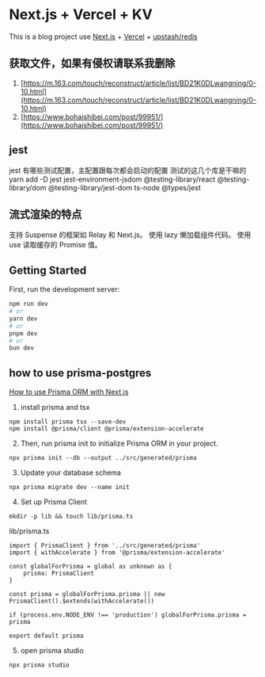 # Next.js + Vercel + KV
This is a blog project use [Next.js](https://nextjs.org) + [Vercel](https://vercel.com) + [upstash/redis](https://github.com/upstash/redis)


## 获取文件，如果有侵权请联系我删除
1. [https://m.163.com/touch/reconstruct/article/list/BD21K0DLwangning/0-10.html](https://m.163.com/touch/reconstruct/article/list/BD21K0DLwangning/0-10.html)
2. [https://www.bohaishibei.com/post/99951/](https://www.bohaishibei.com/post/99951/)

## jest
jest 有哪些测试配置，主配置跟每次都会启动的配置
测试的这几个库是干嘛的
yarn add -D jest 
 jest-environment-jsdom
 @testing-library/react
 @testing-library/dom
 @testing-library/jest-dom
 ts-node @types/jest

## 流式渲染的特点

支持 Suspense 的框架如 Relay 和 Next.js。
使用 lazy 懒加载组件代码。
使用 use 读取缓存的 Promise 值。

## Getting Started

First, run the development server:

```bash
npm run dev
# or
yarn dev
# or
pnpm dev
# or
bun dev
```

## how to use prisma-postgres
[How to use Prisma ORM with Next.js](https://www.prisma.io/docs/guides/nextjs)

1. install prisma and tsx
```
npm install prisma tsx --save-dev
npm install @prisma/client @prisma/extension-accelerate
```

2. Then, run prisma init to initialize Prisma ORM in your project.

```
npx prisma init --db --output ../src/generated/prisma
```

3. Update your database schema
```
npx prisma migrate dev --name init
```

4. Set up Prisma Client
```
mkdir -p lib && touch lib/prisma.ts
```
lib/prisma.ts
```
import { PrismaClient } from '../src/generated/prisma'
import { withAccelerate } from '@prisma/extension-accelerate'

const globalForPrisma = global as unknown as { 
    prisma: PrismaClient
}

const prisma = globalForPrisma.prisma || new PrismaClient().$extends(withAccelerate())

if (process.env.NODE_ENV !== 'production') globalForPrisma.prisma = prisma

export default prisma
```

5. open prisma studio
```
npx prisma studio
```



